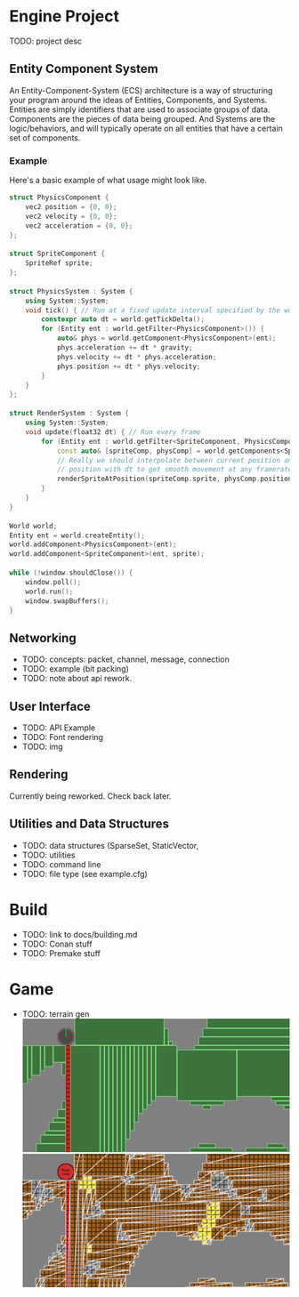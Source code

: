 # Engine Project
TODO: project desc

## Entity Component System
An Entity-Component-System (ECS) architecture is a way of structuring your program around the ideas
of Entities, Components, and Systems. Entities are simply identifiers that are used to associate
groups of data. Components are the pieces of data being grouped. And Systems are the logic/behaviors,
and will typically operate on all entities that have a certain set of components.

### Example
Here's a basic example of what usage might look like.
```C++
struct PhysicsComponent {
	vec2 position = {0, 0};
	vec2 velocity = {0, 0};
	vec2 acceleration = {0, 0};
};

struct SpriteComponent {
	SpriteRef sprite;
};

struct PhysicsSystem : System {
	using System::System;
	void tick() { // Run at a fixed update interval specified by the world
		constexpr auto dt = world.getTickDelta();
		for (Entity ent : world.getFilter<PhysicsComponent>()) {
			auto& phys = world.getComponent<PhysicsComponent>(ent);
			phys.acceleration += dt * gravity;
			phys.velocity += dt * phys.acceleration;
			phys.position += dt * phys.velocity;
		}
	}
};

struct RenderSystem : System {
	using System::System;
	void update(float32 dt) { // Run every frame
		for (Entity ent : world.getFilter<SpriteComponent, PhysicsComponent>()) {
			const auto& [spriteComp, physComp] = world.getComponents<SpriteComponent, PhysicsComponent>(ent);
			// Really we should interpolate between current position and previous
			// position with dt to get smooth movement at any framerate.
			renderSpriteAtPosition(spriteComp.sprite, physComp.position);
		}
	}
}

World world;
Entity ent = world.createEntity();
world.addComponent<PhysicsComponent>(ent);
world.addComponent<SpriteComponent>(ent, sprite);

while (!window.shouldClose()) {
	window.poll();
	world.run();
	window.swapBuffers();
}

```

## Networking
- TODO: concepts: packet, channel, message, connection
- TODO: example (bit packing)
- TODO: note about api rework.

## User Interface
- TODO: API Example
- TODO: Font rendering
- TODO: img

## Rendering
Currently being reworked. Check back later.

## Utilities and Data Structures
- TODO: data structures (SparseSet, StaticVector,
- TODO: utilities
- TODO: command line
- TODO: file type (see example.cfg)

# Build
- TODO: link to docs/building.md
- TODO: Conan stuff
- TODO: Premake stuff

# Game
- TODO: terrain gen
![Terrain physics bounding boxes](/docs/terrain_physics_debug.png)
![Terrain with textured wireframe](/docs/terrain_textured_wireframe.png)
